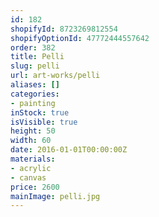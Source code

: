 ```yaml
---
id: 182
shopifyId: 8723269812554
shopifyOptionId: 47772444557642
order: 382
title: Pelli
slug: pelli
url: art-works/pelli
aliases: []
categories:
- painting
inStock: true
isVisible: true
height: 50
width: 60
date: 2016-01-01T00:00:00Z
materials:
- acrylic
- canvas
price: 2600
mainImage: pelli.jpg
---
```

